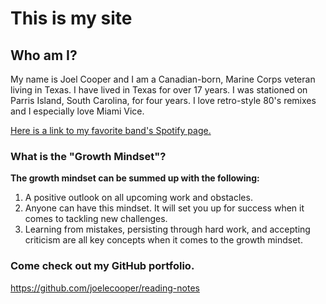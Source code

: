 # This is my site

## Who am I?
My name is Joel Cooper and I am a Canadian-born, Marine Corps veteran living in Texas. I have lived in Texas for
over 17 years. I was stationed on Parris Island, South Carolina, for four years. I love retro-style 80's remixes and
I especially love Miami Vice.

[Here is a link to my favorite band's Spotify page.](https://open.spotify.com/artist/2NFrAuh8RQdQoS7iYFbckw?si=UmNiLzr5Qd2h9dffIG7iAw)

### What is the "Growth Mindset"?
**The growth mindset can be summed up with the following:**
1. A positive outlook on all upcoming work and obstacles.
2. Anyone can have this mindset. It will set you up for success when it comes to tackling new challenges.
3. Learning from mistakes, persisting through hard work, and accepting criticism are all key concepts when it comes to the growth mindset.

### Come check out my GitHub portfolio.
https://github.com/joelecooper/reading-notes
